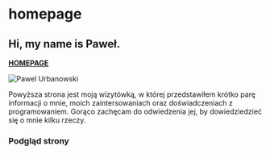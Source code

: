 # homepage

## Hi, my name is Paweł.

**[HOMEPAGE](https://palel.github.io/homepage/)**

![Pawel Urbanowski](https://raw.githubusercontent.com/palel/homepage/main/images/img1.jpg)

Powyższa strona jest moją wizytówką, w której przedstawiłem krótko parę informacji o mnie, moich zaintersowaniach oraz doświadczeniach z programowaniem. Gorąco zachęcam do odwiedzenia jej, by dowiedziedzieć się o mnie kilku rzeczy.

### Podgląd strony





